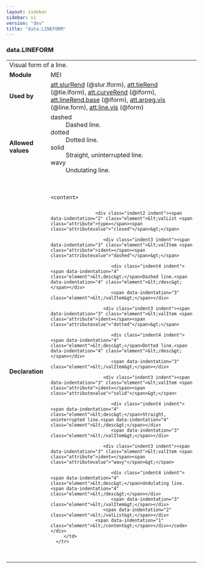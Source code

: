 ```yaml
---
layout: sidebar
sidebar: s1
version: "dev"
title: "data.LINEFORM"
---
```

<div class="macroSpec">
   <h3 id="data.LINEFORM">data.LINEFORM</h3>
   <table class="wovenodd">
      <tr>
         <td colspan="2" class="wovenodd-col2">Visual form of a line.</td>
      </tr>
      <tr>
         <td class="wovenodd-col1"><strong>Module</strong></td>
         <td class="wovenodd-col2">MEI</td>
      </tr>
      <tr>
         <td class="wovenodd-col1"><strong>Used by</strong></td>
         <td class="wovenodd-col2">
            <div class="parent"><a class="link_odd_classSpec" href="{{ site.baseurl }}/{{ page.version }}/attribute-classes/att.slurrend.html">att.slurRend</a> (@slur.lform), <a class="link_odd_classSpec" href="{{ site.baseurl }}/{{ page.version }}/attribute-classes/att.tierend.html">att.tieRend</a> (@tie.lform), <a class="link_odd_classSpec" href="{{ site.baseurl }}/{{ page.version }}/attribute-classes/att.curverend.html">att.curveRend</a> (@lform), <a class="link_odd_classSpec" href="{{ site.baseurl }}/{{ page.version }}/attribute-classes/att.linerend.base.html">att.lineRend.base</a> (@lform), <a class="link_odd_classSpec" href="{{ site.baseurl }}/{{ page.version }}/attribute-classes/att.arpeg.vis.html">att.arpeg.vis</a> (@line.form), <a class="link_odd_classSpec" href="{{ site.baseurl }}/{{ page.version }}/attribute-classes/att.line.vis.html">att.line.vis</a> (@form)
            </div>
         </td>
      </tr>
      <tr>
         <td class="wovenodd-col1"><strong>Allowed values</strong></td>
         <td class="wovenodd-col2">
            <dl>
               <dt>dashed</dt>
               <dd>Dashed line.</dd>
               <dt>dotted</dt>
               <dd>Dotted line.</dd>
               <dt>solid</dt>
               <dd>Straight, uninterrupted line.</dd>
               <dt>wavy</dt>
               <dd>Undulating line.</dd>
            </dl>
         </td>
      </tr>
      <tr>
         <td class="wovenodd-col1"><strong>Declaration</strong></td>
         <td class="wovenodd-col2">
            <div class="code" xml:space="preserve" data-lang="ODD"><code>
                  <div class="indent1 indent"><span data-indentation="1" class="element">&lt;content&gt;</span>
                     
                     <div class="indent2 indent"><span data-indentation="2" class="element">&lt;valList <span class="attribute">type=</span><span class="attributevalue">"closed"</span>&gt;</span>
                        
                        <div class="indent3 indent"><span data-indentation="3" class="element">&lt;valItem <span class="attribute">ident=</span><span class="attributevalue">"dashed"</span>&gt;</span>
                           
                           <div class="indent4 indent"><span data-indentation="4" class="element">&lt;desc&gt;</span>Dashed line.<span data-indentation="4" class="element">&lt;/desc&gt;</span></div>
                           <span data-indentation="3" class="element">&lt;/valItem&gt;</span></div>
                        
                        <div class="indent3 indent"><span data-indentation="3" class="element">&lt;valItem <span class="attribute">ident=</span><span class="attributevalue">"dotted"</span>&gt;</span>
                           
                           <div class="indent4 indent"><span data-indentation="4" class="element">&lt;desc&gt;</span>Dotted line.<span data-indentation="4" class="element">&lt;/desc&gt;</span></div>
                           <span data-indentation="3" class="element">&lt;/valItem&gt;</span></div>
                        
                        <div class="indent3 indent"><span data-indentation="3" class="element">&lt;valItem <span class="attribute">ident=</span><span class="attributevalue">"solid"</span>&gt;</span>
                           
                           <div class="indent4 indent"><span data-indentation="4" class="element">&lt;desc&gt;</span>Straight, uninterrupted line.<span data-indentation="4" class="element">&lt;/desc&gt;</span></div>
                           <span data-indentation="3" class="element">&lt;/valItem&gt;</span></div>
                        
                        <div class="indent3 indent"><span data-indentation="3" class="element">&lt;valItem <span class="attribute">ident=</span><span class="attributevalue">"wavy"</span>&gt;</span>
                           
                           <div class="indent4 indent"><span data-indentation="4" class="element">&lt;desc&gt;</span>Undulating line.<span data-indentation="4" class="element">&lt;/desc&gt;</span></div>
                           <span data-indentation="3" class="element">&lt;/valItem&gt;</span></div>
                        <span data-indentation="2" class="element">&lt;/valList&gt;</span></div>
                     <span data-indentation="1" class="element">&lt;/content&gt;</span></div></code></div>
         </td>
      </tr>
   </table>
</div>
